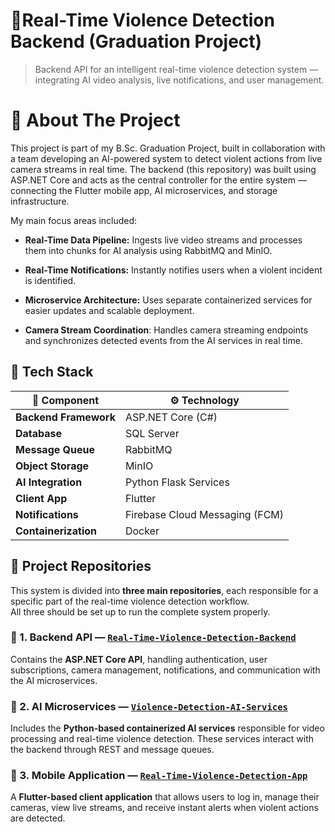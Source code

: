 # 🎯Real-Time Violence Detection Backend (Graduation Project)
> Backend API for an intelligent real-time violence detection system — integrating AI video analysis, live notifications, and user management.

# 🧠 About The Project 
This project is part of my B.Sc. Graduation Project, built in collaboration with a team developing an AI-powered system to detect violent actions from live camera streams in real time.
The backend (this repository) was built using ASP.NET Core and acts as the central controller for the entire system — connecting the Flutter mobile app, AI microservices, and storage infrastructure.

My main focus areas included:

*   **Real-Time Data Pipeline:** Ingests live video streams and processes them into chunks for AI analysis using RabbitMQ and MinIO.

*   **Real-Time Notifications:** Instantly notifies users when a violent incident is identified.
*   **Microservice Architecture:** Uses separate containerized services for easier updates and scalable deployment.
*   **Camera Stream Coordination**: Handles camera streaming endpoints and synchronizes detected events from the AI services in real time.

## 🧰 Tech Stack

| 🧩 Component | ⚙️ Technology |
|--------------|----------------|
| **Backend Framework** | ASP.NET Core (C#) |
| **Database** | SQL Server |
| **Message Queue** | RabbitMQ |
| **Object Storage** | MinIO |
| **AI Integration** | Python Flask Services |
| **Client App** | Flutter |
| **Notifications** | Firebase Cloud Messaging (FCM) |
| **Containerization** | Docker |

## 📂 Project Repositories

This system is divided into **three main repositories**, each responsible for a specific part of the real-time violence detection workflow.  
All three should be set up to run the complete system properly.

### 🧱 1. Backend API — [`Real-Time-Violence-Detection-Backend`](https://github.com/SamehaYahia1/Real-Time-Violence-Detection-Backend)
Contains the **ASP.NET Core API**, handling authentication, user subscriptions, camera management, notifications, and communication with the AI microservices.

### 🤖 2. AI Microservices — [`Violence-Detection-AI-Services`](https://github.com/SamehaYahia1/Violence-Detection-AI-Services)
Includes the **Python-based containerized AI services** responsible for video processing and real-time violence detection. These services interact with the backend through REST and message queues.

### 📱 3. Mobile Application — [`Real-Time-Violence-Detection-App`](https://github.com/SamehaYahia1/Real-Time-Violence-Detection-App)
A **Flutter-based client application** that allows users to log in, manage their cameras, view live streams, and receive instant alerts when violent actions are detected.




